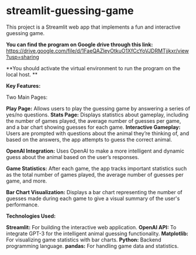 # streamlit-guessing-game
This project is a Streamlit web app that implements a fun and interactive guessing game.


**You can find the program on Google drive through this link:** https://drive.google.com/file/d/1FaeQAZleyOtkuO1XfCcYoVJDRMTjjkxr/view?usp=sharing

**You should activate the virtual environment to run the program on the local host.
**

**Key Features:**

Two Main Pages:

**Play Page:** Allows users to play the guessing game by answering a series of yes/no questions.
**Stats Page:** Displays statistics about gameplay, including the number of games played, the average number of guesses per game, and a bar chart showing guesses for each game.
**Interactive Gameplay:** Users are prompted with questions about the animal they’re thinking of, and based on the answers, the app attempts to guess the correct animal.

**OpenAI Integration:** Uses OpenAI to make a more intelligent and dynamic guess about the animal based on the user’s responses.

**Game Statistics:** After each game, the app tracks important statistics such as the total number of games played, the average number of guesses per game, and more.

**Bar Chart Visualization:** Displays a bar chart representing the number of guesses made during each game to give a visual summary of the user's performance.

**Technologies Used:**

**Streamlit:** For building the interactive web application.
**OpenAI API:** To integrate GPT-3 for the intelligent animal guessing functionality.
**Matplotlib:** For visualizing game statistics with bar charts.
**Python:** Backend programming language.
**pandas:** For handling game data and statistics.
